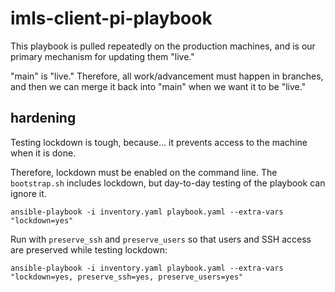 # imls-client-pi-playbook

This playbook is pulled repeatedly on the production machines, and is our primary mechanism for updating them "live."

"main" is "live." Therefore, all work/advancement must happen in branches, and then we can merge it back into "main" when we want it to be "live."

## hardening

Testing lockdown is tough, because... it prevents access to the machine when it is done.

Therefore, lockdown must be enabled on the command line. The `bootstrap.sh` includes lockdown, but day-to-day testing of the playbook can ignore it.

```
ansible-playbook -i inventory.yaml playbook.yaml --extra-vars "lockdown=yes"
```

Run with `preserve_ssh` and `preserve_users` so that users and SSH access are preserved while testing lockdown:

```
ansible-playbook -i inventory.yaml playbook.yaml --extra-vars "lockdown=yes, preserve_ssh=yes, preserve_users=yes"
```
